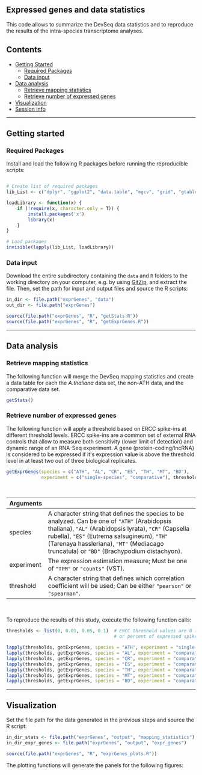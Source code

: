 
## Expressed genes and data statistics

This code allows to summarize the DevSeq data statistics and to reproduce the results of the intra-species transcriptome analyses. 


## Contents

* [Getting Started](#getting-started)
  * [Required Packages](#required-packages)
  * [Data input](#data-input)
* [Data analysis](#data-analysis)
  * [Retrieve mapping statistics](#retrieve-mapping-statistics)
  * [Retrieve number of expressed genes](#retrieve-number-of-expressed-genes)
* [Visualization](#visualization)
* [Session info](#session-info)

---
## Getting started


### Required Packages
Install and load the following R packages before running the reproducible scripts:

```R

# Create list of required packages
lib_List <- c("dplyr", "ggplot2", "data.table", "mgcv", "grid", "gtable", "scales", "factoextra", "dendextend")

loadLibrary <- function(x) { 
    if (!require(x, character.only = T)) {
        install.packages('x')
        library(x)
    }
}

# Load packages
invisible(lapply(lib_List, loadLibrary))

```

### Data input
Download the entire subdirectory containing the `data` and `R` folders to the working directory on your computer, e.g. by using [GitZip](http://kinolien.github.io/gitzip/), and extract the file. Then, set the path for input and output files and source the R scripts:  

```R
in_dir <- file.path("exprGenes", "data")
out_dir <- file.path("exprGenes")

source(file.path("exprGenes", "R", "getStats.R"))
source(file.path("exprGenes", "R", "getExprGenes.R"))

```
---
## Data analysis

### Retrieve mapping statistics

The following function will merge the DevSeq mapping statistics and create a data table for each the _A.thaliana_ data set, the non-ATH data, and the comparative data set. 

```R
getStats()

```

### Retrieve number of expressed genes

The following function will apply a threshold based on ERCC spike-ins at different threshold levels. ERCC spike-ins are a common set of external RNA controls that allow to measure  both sensitivity (lower limit of detection) and dynamic range of an RNA-Seq experiment. A gene (protein-coding/lncRNA) is considered to be expressed if it's expression value is above the threshold level in at least two out of three biological replicates. 

```R
getExprGenes(species = c("ATH", "AL", "CR", "ES", "TH", "MT", "BD"), 
             experiment = c("single-species", "comparative"), threshold)

```
</br>

| Arguments  |  |
| :---  | :---  |
| species  | A character string that defines the species to be analyzed. Can be one of `"ATH"` (Arabidopsis thaliana), `"AL"` (Arabidopsis lyrata), `"CR"` (Capsella rubella), `"ES"` (Eutrema salsugineum), `"TH"` (Tarenaya hassleriana), `"MT"` (Mediacago truncatula) or `"BD"` (Brachypodium distachyon). |
| experiment  | The expression estimation measure; Must be one of `"TPM"` or `"counts"` (VST). |
| threshold  | A character string that defines which correlation coefficient will be used; Can be either `"pearson"` or `"spearman"`. |

</br>

To reproduce the results of this study, execute the following function calls:

```R
thresholds <- list(0, 0.01, 0.05, 0.1)  # ERCC threshold values are 0 (TPM threshold of 0.05)
                                        # or percent of expressed spike-ins for 0.01/0.05/0.1

lapply(thresholds, getExprGenes, species = "ATH", experiment = "single-species")
lapply(thresholds, getExprGenes, species = "AL", experiment = "comparative")
lapply(thresholds, getExprGenes, species = "CR", experiment = "comparative")
lapply(thresholds, getExprGenes, species = "ES", experiment = "comparative")
lapply(thresholds, getExprGenes, species = "TH", experiment = "comparative")
lapply(thresholds, getExprGenes, species = "MT", experiment = "comparative")
lapply(thresholds, getExprGenes, species = "BD", experiment = "comparative")

```
---
## Visualization

Set the file path for the data generated in the previous steps and source the R script:

```R
in_dir_stats <- file.path("exprGenes", "output", "mapping_statistics")
in_dir_expr_genes <- file.path("exprGenes", "output", "expr_genes")

source(file.path("exprGenes", "R", "exprGenes_plots.R"))

```

The plotting functions will generate the panels for the following figures:
